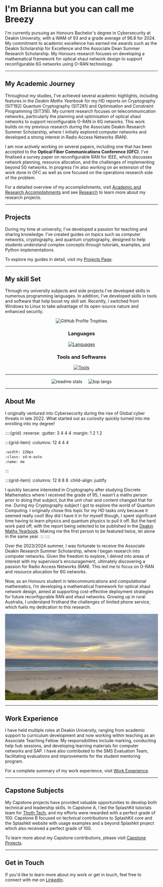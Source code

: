 # I'm Brianna but you can call me Breezy

I'm currently pursuing an Honours Bachelor's degree in Cybersecurity at Deakin University, with a WAM of 93 and a grade average of 96.8 for 2024. My commitment to academic excellence has earned me awards such as the Deakin Scholarship for Excellence and the Associate Dean Summer Research Scholarship. My Honours research focuses on developing a mathematical framework for optical xhaul network design to support reconfigurable 6G networks using O-RAN technology.

---

## My Academic Journey

Throughout my studies, I've achieved several academic highlights, including features in the *Deakin Maths Yearbook* for my HD reports on Cryptography (SIT192) Quantum Cryptography (SIT281) and Optimisation and Constraint Programming (SIT316). My current research focuses on telecommunication networks, particularly the planning and optimisation of optical xhaul networks to support reconfigurable O-RAN in 6G networks. This work builds on my previous research during the Associate Deakin Research Summer Scholarship, where I initially explored computer networks and developed a strong interest in Radio Access Networks (RAN).

I am now actively working on several papers, including one that has been accepted to the **Optical Fiber Communications Conference (OFC)**. I've finalised a survey paper on reconfigurable RAN for IEEE, which discusses network planning, resource allocation, and the challenges of implementing beyond 5G networks. In progress I'm also working on an extension of the work done in OFC as well as one focused on the operations research side of the problem.

For a detailed overview of my accomplishments, visit [Academic and Research Accomplishments](content/accomplishments.md) and see [Research](content/research.md) to learn more about my research projects.

---

## Projects

During my time at university, I've developed a passion for teaching and sharing knowledge. I’ve created guides on topics such as computer networks, cryptography, and quantum cryptography, designed to help students understand complex concepts through tutorials, examples, and Python implementations.

To explore my guides in detail, visit my [Projects Page](content/projects.md).

---

## My skill Set

Through my university subjects and side projects I’ve developed skills in numerous programming languages. In addition, I’ve developed skills in tools and software that help boost my skill set. Recently, I switched from Windows to Linux to take advantage of its open-source nature and enhanced security.

<div align="center">
    <img src="https://github-profile-trophy.vercel.app/?username=breezy-codes&theme=onedark&row=1" alt="GitHub Profile Trophies" style="max-width: 100%;" />
</div>

<!--START_SECTION:waka-->
<!--END_SECTION:waka-->

<div align="center">
  <h3>Languages</h3>
  <a href="https://skillicons.dev">
    <img src="https://skillicons.dev/icons?i=md,py,cpp,cs,dotnet,latex,anaconda,js,java" alt="Languages"/>
  </a>
</div>

<div align="center">
    <h3>Tools and Softwares</h3>
    <a href="https://skillicons.dev">
      <img src="https://skillicons.dev/icons?i=git,eclipse,vscode,visualstudio,ai,raspberrypi,linux,ubuntu,arch" alt="Tools"/>
    </a>
</div>

---

<div style="display: flex; justify-content: center; align-items: center; gap: 20px;">
    <div>
        <img src="https://github-readme-stats-hvpm.vercel.app/api?username=breezy-codes&count_private=true&show_icons=true&theme=material-palenight&rank_icon=github&border_radius=10" alt="readme stats" width="450" />
    </div>
    <div>
        <img src="https://github-readme-stats-hvpm.vercel.app/api/top-langs/?username=breezy-codes&langs_count=12&layout=compact&theme=material-palenight&border_radius=10&size_weight=0.5&count_weight=0.5" alt="top langs" width="300" />
    </div>
</div>

---

## About Me

I originally ventured into Cybersecurity during the rise of Global cyber threats in late 2022. What started out as curiosity quickly turned into me enrolling into my degree!

::::{grid}
:reverse:
:gutter: 3 4 4 4
:margin: 1 2 1 2

:::{grid-item}
:columns: 12 4 4 4

```{image} img/content/me.png
:width: 220px
:class: sd-m-auto
:name: me
```

:::

:::{grid-item}
:columns: 12 8 8 8
:child-align: justify

I quickly became interested in Cryptography after studying Discrete Mathematics where I received the grade of 95, I wasn’t a maths person prior to doing that subject, but the unit chair and content changed that for me. During my Cryptography subject I got to explore the world of Quantum Computing. I originally chose this topic for my HD tasks only because it seemed really cool! Boy did I have it in for myself though, I spent significant time having to learn physics and quantum physics to pull it off. But the hard work paid off, with the report being selected to be published in the [Deakin Maths Yearbook](https://nla.gov.au/nla.obj-3336557334/view). Making me the first person to be featured twice, let alone in the same year.
:::
::::

Over the 2023/2024 summer, I was fortunate to receive the Associate Deakin Research Summer Scholarship, where I began research into computer networks. Given the freedom to explore, I delved into areas of interest with my supervisor’s encouragement, ultimately discovering a passion for Radio Access Networks (RAN). This led me to focus on O-RAN and resource allocation for 6G networks.

Now, as an Honours student in telecommunications and computational mathematics, I’m developing a mathematical framework for optical xhaul network design, aimed at supporting cost-effective deployment strategies for future reconfigurable RAN and xhaul networks. Growing up in rural Australia, I understand firsthand the challenges of limited phone service, which fuels my dedication to this research.

![Image Description](/img/content/beach.jpeg)

---

## Work Experience

I have held multiple roles at Deakin University, ranging from academic support to curriculum development and now working within teaching as an Associate Teaching Fellow. My responsibilities include marking, conducting help hub sessions, and developing learning materials for computer networks and SAP. I have also contributed to the SMS Evaluation Team, facilitating evaluations and improvements for the student mentoring program.

For a complete summary of my work experience, visit [Work Experience](content/work-experience.md).

---

## Capstone Subjects

My Capstone projects have provided valuable opportunities to develop both technical and leadership skills. In Capstone A, I led the SplashKit tutorials team for [Thoth Tech](https://github.com/thoth-tech), and my efforts were rewarded with a perfect grade of 100. Capstone B focused on technical contributions to SplashKit core and the Splashkit website with usage examples and a beyond Splashkit project which also received a perfect grade of 100.

To learn more about my Capstone contributions, please visit [Capstone Projects](content/capstone.md).

---

## Get in Touch

If you'd like to learn more about my work or get in touch, feel free to connect with me on [LinkedIn](https://www.linkedin.com/in/brianna-laird).

